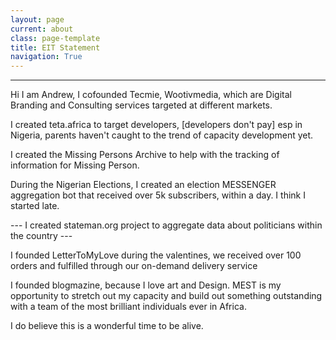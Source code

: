 ```yaml
---
layout: page
current: about
class: page-template
title: EIT Statement
navigation: True
---
```



---

Hi I am Andrew, I cofounded Tecmie, Wootivmedia, which are Digital Branding and Consulting services targeted at different markets.

I created teta.africa to target developers, [developers don't pay] esp in Nigeria, parents haven't caught to the trend of capacity development yet.

I created the Missing Persons Archive to help with the tracking of information for Missing Person.

During the Nigerian Elections, I created an election MESSENGER aggregation bot that received over 5k subscribers, within a day. I think I started late.

--- I created stateman.org project to aggregate data about politicians within the country ---

I founded LetterToMyLove during the valentines, we received over 100 orders and fulfilled through our on-demand delivery service

I founded blogmazine, because I love art and Design.
MEST is my opportunity to stretch out my capacity and build out something outstanding with a team of the most brilliant individuals ever in Africa.

I do believe this is a wonderful time to be alive.

